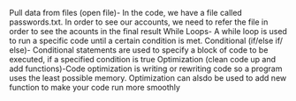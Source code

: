 Pull data from files (open file)- In the code, we have a file called passwords.txt. In order to see our accounts, we need to refer the file in order to see the acounts in the final result
While Loops- A while loop is used to run a specific code until a certain condition is met. 
Conditional (if/else if/ else)- Conditional statements are used to specify a block of code to be executed, if a specified condition is true
Optimization (clean code up and add functions)-Code optimization is writing or rewriting code so a program uses the least possible memory. Optimization can alsdo be used to add new function to make your code run more smoothly
